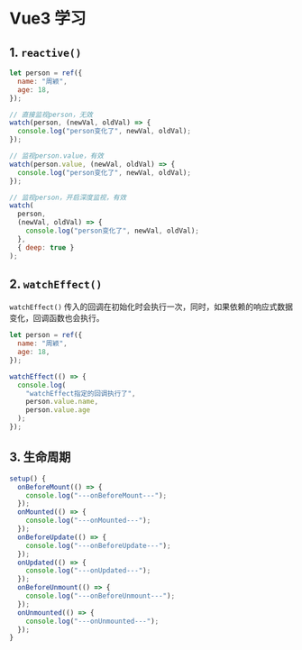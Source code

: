 # Vue3 学习

## 1. `reactive()`

```javascript
let person = ref({
  name: "周颖",
  age: 18,
});

// 直接监视person，无效
watch(person, (newVal, oldVal) => {
  console.log("person变化了", newVal, oldVal);
});

// 监视person.value，有效
watch(person.value, (newVal, oldVal) => {
  console.log("person变化了", newVal, oldVal);
});

// 监视person，开启深度监视，有效
watch(
  person,
  (newVal, oldVal) => {
    console.log("person变化了", newVal, oldVal);
  },
  { deep: true }
);
```

## 2. `watchEffect()`

`watchEffect()` 传入的回调在初始化时会执行一次，同时，如果依赖的响应式数据变化，回调函数也会执行。

```javascript
let person = ref({
  name: "周颖",
  age: 18,
});

watchEffect(() => {
  console.log(
    "watchEffect指定的回调执行了",
    person.value.name,
    person.value.age
  );
});
```

## 3. 生命周期

```javascript
setup() {
  onBeforeMount(() => {
    console.log("---onBeforeMount---");
  });
  onMounted(() => {
    console.log("---onMounted---");
  });
  onBeforeUpdate(() => {
    console.log("---onBeforeUpdate---");
  });
  onUpdated(() => {
    console.log("---onUpdated---");
  });
  onBeforeUnmount(() => {
    console.log("---onBeforeUnmount---");
  });
  onUnmounted(() => {
    console.log("---onUnmounted---");
  });
}
```

